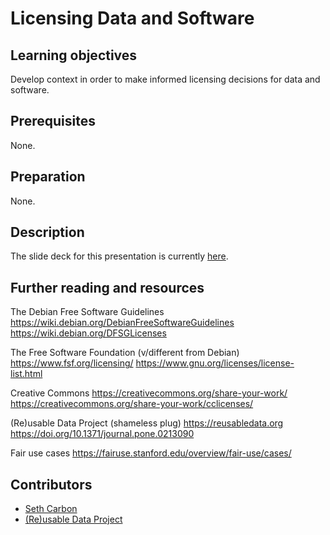 # Licensing Data and Software

## Learning objectives

Develop context in order to make informed licensing decisions for data and software.

## Prerequisites

None.

## Preparation

None.

## Description

The slide deck for this presentation is currently [here](https://docs.google.com/presentation/d/1d-d4RtizKCt7yHca30AiJg4nFcnfiS_FZuaZj0eNwTA/edit).

## Further reading and resources

The Debian Free Software Guidelines
https://wiki.debian.org/DebianFreeSoftwareGuidelines 
https://wiki.debian.org/DFSGLicenses 

The Free Software Foundation (v/different from Debian)
https://www.fsf.org/licensing/ 
https://www.gnu.org/licenses/license-list.html 

Creative Commons
https://creativecommons.org/share-your-work/ 
https://creativecommons.org/share-your-work/cclicenses/ 

(Re)usable Data Project (shameless plug)
https://reusabledata.org  
https://doi.org/10.1371/journal.pone.0213090

Fair use cases
https://fairuse.stanford.edu/overview/fair-use/cases/ 

## Contributors

- [Seth Carbon](https://orcid.org/0000-0001-8244-1536)
- [(Re)usable Data Project](https://reusabledata.org)
